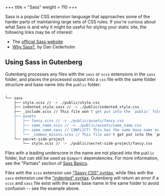 +++
title = "Sass"
weight = 110
+++

Sass is a popular CSS extension language that approaches some of the harder
parts of maintaining large sets of CSS rules. If you're curious about what Sass
is and why it might be useful for styling your static site, the following links
may be of interest:

* The [official Sass website](http://sass-lang.com/)
* [Why Sass?](https://alistapart.com/article/why-sass), by Dan Cederholm

## Using Sass in Gutenberg

Gutenberg processes any files with the `sass` or `scss` extensions in the `sass`
folder, and places the processed output into a `css` file with the same folder
structure and base name into the `public` folder:

```bash
.
└── sass
    ├── style.scss // -> ./public/style.css
    ├── indented_style.sass // -> ./public/indented_style.css
    ├── _include.scss // This file won't get put into the `public` folder, but other files can @import it.
    ├── assets
    │   ├── fancy.scss // -> ./public/assets/fancy.css
    │   ├── same_name.scss // -> ./public/assets/same_name.css
    │   ├── same_name.sass // CONFLICT! This has the same base name as the file above, so Gutenberg will return an error.
    │   └── _common_mixins.scss // This file won't get put into the `public` folder, but other files can @import it.
    └── secret-side-project
        └── style.scss // -> ./public/secret-side-project/fancy.css
```

Files with a leading underscore in the name are not placed into the `public`
folder, but can still be used as `@import` dependencies. For more information, see the "Partials" section of
[Sass Basics](https://sass-lang.com/guide#partials).

Files with the `scss` extension use ["Sassy CSS" syntax](http://sass-lang.com/documentation/#Formatting),
while files with the `sass` extension use the ["indented" syntax](http://sass-lang.com/documentation/file.INDENTED_SYNTAX.html).
Gutenberg will return an error if a `scss` and `sass` file exist with the same
base name in the same folder to avoid confusion -- see the example above.

